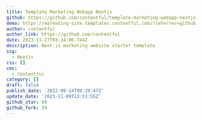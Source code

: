 ```yaml
---
title: Template Marketing Webapp Nextjs
github: https://github.com/contentful/template-marketing-webapp-nextjs
demo: https://marketing-site.templates.contentful.com/?referrer=github
author: contentful
author_link: https://github.com/contentful
date: 2023-11-27T03:34:06.744Z
description: Next.js marketing website starter template
ssg:
  - Nextjs
css: []
cms:
  - Contentful
category: []
draft: false
publish_date: '2022-09-14T09:29:47Z'
update_date: '2023-11-08T13:53:55Z'
github_star: 60
github_fork: 39
---
```

